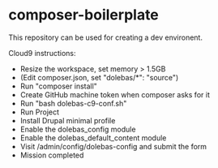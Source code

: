 # composer-boilerplate

This repository can be used for creating a dev environent.

Cloud9 instructions:

- Resize the workspace, set memory > 1.5GB
- (Edit composer.json, set "dolebas/*": "source")
- Run "composer install"
- Create GitHub machine token when composer asks for it
- Run "bash dolebas-c9-conf.sh"
- Run Project
- Install Drupal minimal profile
- Enable the dolebas_config module
- Enable the dolebas_default_content module
- Visit /admin/config/dolebas-config and submit the form
- Mission completed
